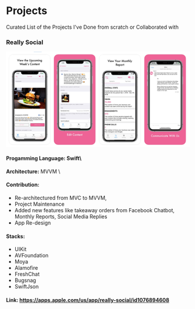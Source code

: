 # Projects
Curated List of the Projects I've Done from scratch or Collaborated with

### Really Social
![ReallySocial](https://github.com/jhadejhade/projects/blob/master/ReallySocial.png)

#### Progamming Language: Swift\
**Architecture:** MVVM \
#### Contribution: 
 - Re-architectured from MVC to MVVM, 
 - Project Maintenance
 - Added new features like takeaway orders from Facebook Chatbot, Monthly Reports, Social Media Replies
 - App Re-design
 
#### Stacks:
 - UIKit
 - AVFoundation
 - Moya
 - Alamofire
 - FreshChat
 - Bugsnag
 - SwiftJson

#### Link: https://apps.apple.com/us/app/really-social/id1076894608
